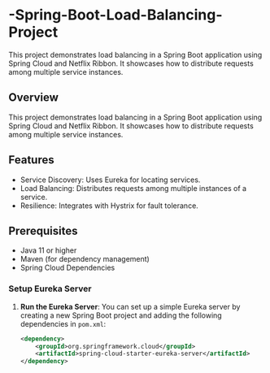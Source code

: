 # -Spring-Boot-Load-Balancing-Project
This project demonstrates load balancing in a Spring Boot application using Spring Cloud and Netflix Ribbon. It showcases how to distribute requests among multiple service instances.

## Overview

This project demonstrates load balancing in a Spring Boot application using Spring Cloud and Netflix Ribbon. It showcases how to distribute requests among multiple service instances.

## Features

- Service Discovery: Uses Eureka for locating services.
- Load Balancing: Distributes requests among multiple instances of a service.
- Resilience: Integrates with Hystrix for fault tolerance.

## Prerequisites

- Java 11 or higher
- Maven (for dependency management)
- Spring Cloud Dependencies


### Setup Eureka Server

1. **Run the Eureka Server**: 
   You can set up a simple Eureka server by creating a new Spring Boot project and adding the following dependencies in `pom.xml`:

   ```xml
   <dependency>
       <groupId>org.springframework.cloud</groupId>
       <artifactId>spring-cloud-starter-eureka-server</artifactId>
   </dependency>


